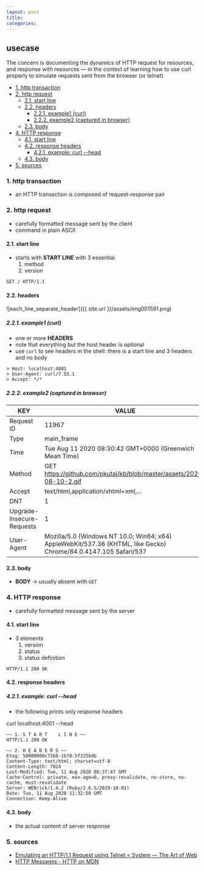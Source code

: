 ```yaml
---
layout: post
title: 
categories:
---
```

## usecase
The concern is documenting the dynamics of HTTP request for resources, and response with resources — in the context of learning how to use curl properly to simulate requests sent from the browser (or telnet)

<!-- TOC -->

- [1. http transaction](#1-http-transaction)
- [2. http request](#2-http-request)
    - [2.1. start line](#21-start-line)
    - [2.2. headers](#22-headers)
        - [2.2.1. example1 (curl)](#221-example1-curl)
        - [2.2.2. example2 (captured in browser)](#222-example2-captured-in-browser)
    - [2.3. body](#23-body)
- [4. HTTP response](#4-http-response)
    - [4.1. start line](#41-start-line)
    - [4.2. response headers](#42-response-headers)
        - [4.2.1. example: curl <domain> --head](#421-example-curl-domain---head)
    - [4.3. body](#43-body)
- [5. sources](#5-sources)

<!-- /TOC -->

### 1. http transaction
* an HTTP transaction is composed of request-response pair

### 2. http request
* carefully formatted message sent by the client
* command in plain ASCII 

#### 2.1. start line
* starts with **START LINE** with 3 essential
    1. method
    3. version 

```
GET / HTTP/1.1
```

#### 2.2. headers
![each_line_separate_header]({{ site.url }}/assets/img001591.png)

##### 2.2.1. example1 (curl)
* one or more **HEADERS**
* note that everything but the host header is optional 
* use `curl` to see headers in the shell: there is a start line and 3 headers and no body

```
> Host: localhost:4001
> User-Agent: curl/7.55.1
> Accept: */*
```

##### 2.2.2. example2 (captured in browser)

KEY                       | VALUE
--------------------------|-----------------------------------------------------------------------------------------------------------------
Request ID                | 11967
Type                      | main_frame
Time                      | Tue Aug 11 2020 08:30:42 GMT+0000 (Greenwich Mean Time)
Method                    | GET https://github.com/pkutaj/kb/blob/master/assets/2020-08-10-2.gif
Accept                    | text/html,application/xhtml+xml,...
DNT                       | 1
Upgrade-Insecure-Requests | 1
User-Agent                | Mozilla/5.0 (Windows NT 10.0; Win64; x64) AppleWebKit/537.36 (KHTML, like Gecko) Chrome/84.0.4147.105 Safari/537

#### 2.3. body
* **BODY** → usually absent with `GET`

### 4. HTTP response
* carefully formatted message sent by the server

#### 4.1. start line
* 3 elements
    1. version
    2. status
    3. status definition

```
HTTP/1.1 200 OK
```

#### 4.2. response headers

##### 4.2.1. example: curl <domain> --head

* the following prints only response headers 

curl localhost:4001 --head

```
~~ 1. S T A R T    L I N E ~~
HTTP/1.1 200 OK

~~ 2. H E A D E R S ~~
Etag: 50000000c7268-1b70-5f3258db
Content-Type: text/html; charset=utf-8
Content-Length: 7024
Last-Modified: Tue, 11 Aug 2020 08:37:47 GMT
Cache-Control: private, max-age=0, proxy-revalidate, no-store, no-cache, must-revalidate
Server: WEBrick/1.4.2 (Ruby/2.6.5/2019-10-01)
Date: Tue, 11 Aug 2020 11:32:50 GMT
Connection: Keep-Alive
```

#### 4.3. body
* the actual content of server response

### 5. sources
* [Emulating an HTTP/1.1 Request using Telnet < System — The Art of Web](https://www.the-art-of-web.com/system/telnet-http11/)
* [HTTP Messages - HTTP on MDN](https://developer.mozilla.org/en-US/docs/Web/HTTP/Messages)

